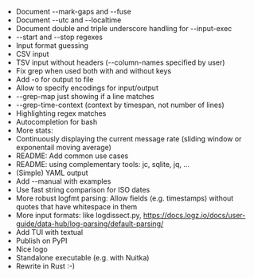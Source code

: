 - Document --mark-gaps and --fuse
- Document --utc and --localtime
- Document double and triple underscore handling for --input-exec
- --start and --stop regexes
- Input format guessing
- CSV input
- TSV input without headers (--column-names specified by user)
- Fix grep when used both with and without keys
- Add -o for output to file
- Allow to specify encodings for input/output
- --grep-map just showing if a line matches
- --grep-time-context (context by timespan, not number of lines)
- Highlighting regex matches
- Autocompletion for bash
- More stats: 
- Continuously displaying the current message rate (sliding window or exponentail moving average)
- README: Add common use cases
- README: using complementary tools: jc, sqlite, jq, ...
- (Simple) YAML output
- Add --manual with examples
- Use fast string comparison for ISO dates
- More robust logfmt parsing: Allow fields (e.g. timestamps) without quotes that have whitespace in them
- More input formats: like logdissect.py, https://docs.logz.io/docs/user-guide/data-hub/log-parsing/default-parsing/
- Add TUI with textual
- Publish on PyPI
- Nice logo
- Standalone executable (e.g. with Nuitka)
- Rewrite in Rust :-)
